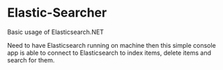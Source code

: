 Elastic-Searcher
================

Basic usage of Elasticsearch.NET

Need to have Elasticsearch running on machine then this simple console app is able to connect to Elasticsearch to index items, delete items and search for them.
